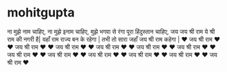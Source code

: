 # mohitgupta
 ना मुझे नाम चाहिए, ना मुझे इनाम चाहिए, मुझे भगवा से रंगा पूरा हिंदुस्तान चाहिए, जय जय श्री राम
 ये श्री राम की नगरी है|
 यहाँ राम राज्य बन के रहेगा |
 तभी तो सारा जहाँ जय श्री राम कहेगा |
 ❤ जय श्री राम ❤
 ❤ जय श्री राम ❤
 ❤ जय श्री राम ❤
 ❤ जय श्री राम ❤
 ❤ जय श्री राम ❤
 ❤ जय श्री राम ❤
 ❤ जय श्री राम ❤
 ❤ जय श्री राम ❤
 ❤ जय श्री राम ❤
 ❤ जय श्री राम ❤
 ❤ जय श्री राम ❤
 ❤ जय श्री राम ❤


